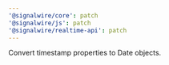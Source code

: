 ```yaml
---
'@signalwire/core': patch
'@signalwire/js': patch
'@signalwire/realtime-api': patch
---
```


Convert timestamp properties to Date objects.
